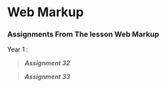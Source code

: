 # __Web Markup__
### Assignments From The lesson Web Markup


Year 1 :

>***Assignment 32*** 

>***Assignment 33***

